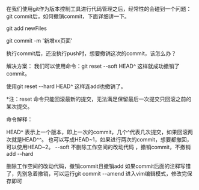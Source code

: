 在我们使用git作为版本控制工具进行代码管理之后，经常性的会碰到一个问题：git commit后，如何撤销commit，下面详细讲一下。

git add newFiles

git commit -m '新增xx页面'

执行commit后，还没执行push时，想要撤销这次的commit，该怎么办？

解决方案：
我们可以使用命令：git reset --soft HEAD^  这样就成功撤销了commit。

使用git reset --hard HEAD^  这样连add也撤销了。

*注：reset 命令只能回滚最新的提交，无法满足保留最后一次提交只回滚之前的某次提交。

命令解释：

HEAD^ 表示上一个版本，即上一次的commit，几个^代表几次提交，如果回滚两次就是HEAD^^。
也可以写成HEAD~1，如果进行两次的commit，想要都撤回，可以使用HEAD~2。
--soft
不删除工作空间的改动代码 ，撤销commit，不撤销add
--hard

删除工作空间的改动代码，撤销commit且撤销add
如果commit后面的注释写错了，先别急着撤销，可以运行git commit --amend 
进入vim编辑模式，修改完保存即可